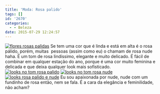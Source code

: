```yaml
---
title: 'Moda: Rosa palido'
tags: []
id: '2670'
categories:
  - - Beleza
date: 2015-07-29 12:24:57
---
```


[![flores rosas palidas](http://natalia.blog.br/wp-content/uploads/2015/07/flores-rosas-palidas-662x1024.jpg)](http://natalia.blog.br/wp-content/uploads/2015/07/flores-rosas-palidas.jpg) Se tem uma cor que é linda e está em alta é o rosa pálido, porém, muitas  pessoas (assim como eu) o chamam de rosa nude haha. É um tom de rosa lindíssimo, elegante e muito delicado. É fácil de combinar em qualquer estação do ano, porque é uma cor muito feminina e delicada e que deixa qualquer look mais sofisticado. [![looks no tom rosa palido](http://natalia.blog.br/wp-content/uploads/2015/07/looks-no-tom-rosa-palido.png)](http://natalia.blog.br/wp-content/uploads/2015/07/looks-no-tom-rosa-palido.png) [![looks no tom rosa nude](http://natalia.blog.br/wp-content/uploads/2015/07/looks-no-tom-rosa-nude.png)](http://natalia.blog.br/wp-content/uploads/2015/07/looks-no-tom-rosa-nude.png) [![looks rosa palido e nude](http://natalia.blog.br/wp-content/uploads/2015/07/looks-rosa-palido-e-nude.png)](http://natalia.blog.br/wp-content/uploads/2015/07/looks-rosa-palido-e-nude.png) Eu sou apaixonada por nude, nude com um fundinho de rosa então, nem se fala. É a cara da elegância e feminilidade, não acham?